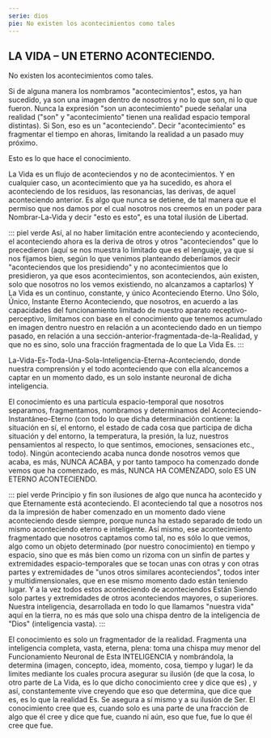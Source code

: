 ```yaml
---
serie: dios
pie: No existen los acontecimientos como tales
---
```


## LA VIDA – UN ETERNO ACONTECIENDO.

No existen los acontecimientos como tales.

Si de alguna manera los nombramos "acontecimientos", estos, ya han sucedido, ya son una imagen dentro de nosotros y no lo que son, ni lo que fueron. Nunca la expresión "son un acontecimiento" puede señalar una realidad ("son" y "acontecimiento" tienen una realidad espacio temporal distintas). Si Son, eso es un "aconteciendo". Decir "acontecimiento" es fragmentar el tiempo en ahoras, limitando la realidad a un pasado muy próximo.

Esto es lo que hace el conocimiento.

La Vida es un flujo de aconteciendos y no de acontecimientos. Y en cualquier caso, un acontecimiento que ya ha sucedido, es ahora el aconteciendo de los residuos, las resonancias, las derivas, de aquel aconteciendo anterior. Es algo que nunca se detiene, de tal manera que el permiso que nos damos por el cual nosotros nos creemos en un poder para Nombrar-La-Vida y decir "esto es esto", es una total ilusión de Libertad.

::: piel verde
Así, al no haber limitación entre aconteciendo y aconteciendo, el aconteciendo ahora es la deriva de otros y otros "aconteciendos" que lo precedieron (aquí se nos muestra lo limitado que es el lenguaje, ya que si nos fijamos bien, según lo que venimos planteando deberíamos decir "aconteciendos que los presidiendo" y no acontecimientos que lo presidieron, ya que esos acontecimientos, son aconteciendos, aún existen, solo que nosotros no los vemos existiendo, no alcanzamos a captarlos) Y La Vida es un continuo, constante, y único Aconteciendo Eterno. Uno Sólo, Único, Instante Eterno Aconteciendo, que nosotros, en acuerdo a las capacidades del funcionamiento limitado de nuestro aparato receptivo-perceptivo, limitamos con base en el conocimiento que tenemos acumulado en imagen dentro nuestro en relación a un aconteciendo dado en un tiempo pasado, en relación a una sección-anterior-fragmentada-de-la-Realidad, y que no es sino, solo una fracción fragmentada de lo que La Vida Es.
:::

La-Vida-Es-Toda-Una-Sola-Inteligencia-Eterna-Aconteciendo, donde nuestra comprensión y el todo aconteciendo que con ella alcancemos a captar en un momento dado, es un solo instante neuronal de dicha inteligencia.

El conocimiento es una partícula espacio-temporal que nosotros separamos, fragmentamos, nombramos y determinamos del Aconteciendo-Instantáneo-Eterno (con todo lo que dicha determinación contiene: la situación en sí, el entorno, el estado de cada cosa que participa de dicha situación y del entorno, la temperatura, la presión, la luz, nuestros pensamientos al respecto, lo que sentimos, emociones, sensaciones etc., todo). Ningún aconteciendo acaba nunca donde nosotros vemos que acaba, es más, NUNCA ACABA, y por tanto tampoco ha comenzado donde vemos que ha comenzado, es más, NUNCA HA COMENZADO, solo ES UN ETERNO ACONTECIENDO.

::: piel verde
Principio y fin son ilusiones de algo que nunca ha acontecido y que Eternamente está aconteciendo. El aconteciendo tal que a nosotros nos da la impresión de haber comenzado en un momento dado viene aconteciendo desde siempre, porque nunca ha estado separado de todo un mismo aconteciendo eterno e inteligente. Así mismo, ese acontecimiento fragmentado que nosotros captamos como tal, no es sólo lo que vemos, algo como un objeto determinado (por nuestro conocimiento) en tiempo y espacio, sino que es más bien como un rizoma con un sinfín de partes y extremidades espacio-temporales que se tocan unas con otras y con otras partes y extremidades de "unos otros similares aconteciendos", todos inter y multidimensionales, que en ese mismo momento dado están teniendo lugar. Y a la vez todos estos aconteciendo de aconteciendos Están Siendo solo partes y extremidades de otros aconteciendos mayores, o superiores. Nuestra inteligencia, desarrollada en todo lo que llamamos "nuestra vida" aquí en la tierra, no es más que solo una chispa dentro de la inteligencia de "Dios" (inteligencia vasta).
:::

El conocimiento es solo un fragmentador de la realidad. Fragmenta una inteligencia completa, vasta, eterna, plena: toma una chispa muy menor del Funcionamiento Neuronal de Esta INTELIGENCIA y nombrándola, la determina (imagen, concepto, idea, momento, cosa, tiempo y lugar) le da limites mediante los cuales procura asegurar su ilusión (de que la cosa, lo otro parte de La Vida, es lo que dicho conocimiento cree y dice que es) , y así, constantemente vive creyendo que eso que determina, que dice que es, es lo que la realidad Es. Se asegura a sí mismo y a su ilusión de Ser. El conocimiento cree que es, cuando solo es una parte de una fracción de algo que él cree y dice que fue, cuando ni aún, eso que fue, fue lo que él cree que fue.
